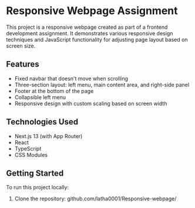 # Responsive Webpage Assignment

This project is a responsive webpage created as part of a frontend development assignment. It demonstrates various responsive design techniques and JavaScript functionality for adjusting page layout based on screen size.

## Features

- Fixed navbar that doesn't move when scrolling
- Three-section layout: left menu, main content area, and right-side panel
- Footer at the bottom of the page
- Collapsible left menu
- Responsive design with custom scaling based on screen width

## Technologies Used

- Next.js 13 (with App Router)
- React
- TypeScript
- CSS Modules

## Getting Started

To run this project locally:

1. Clone the repository: github.com/latha0001/Responsive-webpage/

